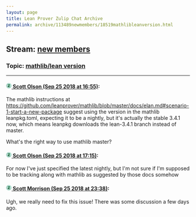 ```yaml
---
layout: page
title: Lean Prover Zulip Chat Archive 
permalink: archive/113489newmembers/18519mathlibleanversion.html
---
```


## Stream: [new members](index.html)
### Topic: [mathlib/lean version](18519mathlibleanversion.html)

---

#### [![Click to go to Zulip](../../assets/img/zulip2.png) Scott Olson (Sep 25 2018 at 16:55)](https://leanprover.zulipchat.com/#narrow/stream/113489-new%20members/topic/mathlib/lean%20version/near/134602285):
The mathlib instructions at https://github.com/leanprover/mathlib/blob/master/docs/elan.md#scenario-1-start-a-new-package suggest using the version in the mathlib leanpkg.toml, expecting it to be a nightly, but it's actually the stable 3.4.1 now, which means leanpkg downloads the lean-3.4.1 branch instead of master.

What's the right way to use mathlib master?

#### [![Click to go to Zulip](../../assets/img/zulip2.png) Scott Olson (Sep 25 2018 at 17:15)](https://leanprover.zulipchat.com/#narrow/stream/113489-new%20members/topic/mathlib/lean%20version/near/134603971):
For now I've just specified the latest nightly, but I'm not sure if I'm supposed to be tracking along with mathlib as suggested by those docs somehow

#### [![Click to go to Zulip](../../assets/img/zulip2.png) Scott Morrison (Sep 25 2018 at 23:38)](https://leanprover.zulipchat.com/#narrow/stream/113489-new%20members/topic/mathlib/lean%20version/near/134629753):
Ugh, we really need to fix this issue! There was some discussion a few days ago.

